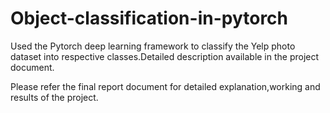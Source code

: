 # Object-classification-in-pytorch
Used the Pytorch deep learning framework to classify the Yelp photo dataset into respective classes.Detailed description available in the project document. 

Please refer the final report document for detailed explanation,working and results of the project.
